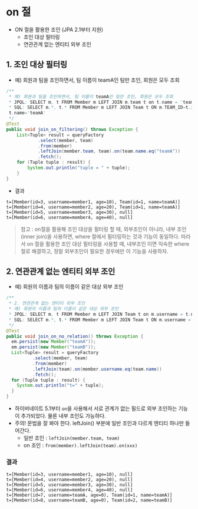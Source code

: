 # on 절
- ON 절을 활용한 조인 (JPA 2.1부터 지원)
    - 조인 대상 필터링
    - 연관관계 없는 엔티티 외부 조인

## 1. 조인 대상 필터링
- 예) 회원과 팀을 조인하면서, 팀 이름이 teamA인 팀만 조인, 회원은 모두 조회
```java
/**
 * 예) 회원과 팀을 조인하면서, 팀 이름이 teamA인 팀만 조인, 회원은 모두 조회
 * JPQL: SELECT m, t FROM Member m LEFT JOIN m.team t on t.name = 'teamA'
 * SQL: SELECT m.*, t.* FROM Member m LEFT JOIN Team t ON m.TEAM_ID=t.id and
 t.name='teamA'
 */
@Test
public void join_on_filtering() throws Exception {
    List<Tuple> result = queryFactory
            .select(member, team)
            .from(member)
            .leftJoin(member.team, team).on(team.name.eq("teamA"))
            .fetch();
    for (Tuple tuple : result) {
        System.out.println("tuple = " + tuple);
    }
}
```
- 결과
```
t=[Member(id=3, username=member1, age=10), Team(id=1, name=teamA)]
t=[Member(id=4, username=member2, age=20), Team(id=1, name=teamA)]
t=[Member(id=5, username=member3, age=30), null]
t=[Member(id=6, username=member4, age=40), null]
```
> 참고 : on절을 활용해 조인 대상을 필터링 할 때, 외부조인이 아니라, 내부 조인 (inner join)을
> 사용하면, where 절에서 필터링하는 것과 기능이 동일하다. 따라서 on 절을 활용한 조인 대상 필터링을
> 사용할 때, 내부조인 이면 익숙한 where 절로 해결하고, 정말 외부조인이 필요한 경우에만
> 이 기능을 사용하자.

## 2. 연관관계 없는 엔티티 외부 조인
- 예) 회원의 이름과 팀의 이름이 같은 대상 외부 조인
```java
/**
 * 2. 연관관계 없는 엔티티 외부 조인
 * 예) 회원의 이름과 팀의 이름이 같은 대상 외부 조인
 * JPQL: SELECT m, t FROM Member m LEFT JOIN Team t on m.username = t.name
 * SQL: SELECT m.*, t.* FROM Member m LEFT JOIN Team t ON m.username = t.name
 */
@Test
public void join_on_no_relation() throws Exception {
  em.persist(new Member("teamA"));
  em.persist(new Member("teamB"));
  List<Tuple> result = queryFactory
          .select(member, team)
          .from(member)
          .leftJoin(team).on(member.username.eq(team.name))
          .fetch();
  for (Tuple tuple : result) {
    System.out.println("t=" + tuple);
  }
}
```
- 하이버네이트 5.1부터 `on`을 사용해서 서로 관계가 없는 필드로 외부 조인하는 기능이 추가되었다.
물론 내부 조인도 가능하다.
- 주의! 문법을 잘 봐야 한다. leftJoin() 부분에 일반 조인과 다르게 엔티티 하나만 들어간다.
  - 일반 조인 : `leftJoin(member.team, team)`
  - on 조인 : `from(member).leftJoin(team).on(xxx)`

### 결과
```
t=[Member(id=3, username=member1, age=10), null]
t=[Member(id=4, username=member2, age=20), null]
t=[Member(id=5, username=member3, age=30), null]
t=[Member(id=6, username=member4, age=40), null]
t=[Member(id=7, username=teamA, age=0), Team(id=1, name=teamA)]
t=[Member(id=8, username=teamB, age=0), Team(id=2, name=teamB)]
```
